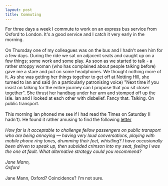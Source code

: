 ```yaml
--- 
layout: post
title: Commuting
---
```

For three days a week I commute to work on an express bus service from Oxford to London. It's a good service and I catch it very early in the morning. <br /><br />On Thursday one of my colleagues was on the bus and I hadn't seen him for a few days. During the ride we sat on adjacent seats and caught up on a few things; some work and some play. As soon as we started to talk - a rather stroppy woman (who has complained about people talking before) gave me a stare and put on some headphones. We thought nothing more of it. As she was getting her things together to get off at Notting Hill, she turned to Ian and said (in a particularly patronising voice) "Next time if you insist on talking for the entire journey can I propose that you sit closer together". She thrust her handbag under her arm and stomped off up the isle. Ian and I looked at each other with disbelief. Fancy that. Talking. On public transport.<br /><br />This morning Ian phoned me see if I had read the Times on Saturday (I hadn't). He found it rather amusing to find the following [letter](http://www.timesonline.co.uk/newspaper/0,,175-1142302,00.html "letter")<br /><br /><i>How far is it acceptable to challenge fellow passengers on public transport who are being annoying &#8212; having very loud conversations, playing with mobile phone ring tones, drumming their feet, whistling? I have occasionally been driven to speak up, then subsided crimson into my seat, feeling I was the one at fault. What alternative strategy could you recommend?<br /><br />Jane Mann,<br />Oxford </i><br /><br />Jane Mann, Oxford? Coincidence? I'm not sure.
